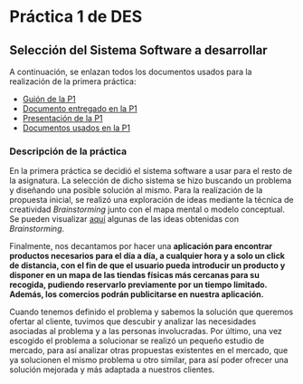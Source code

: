 # Práctica 1 de DES
## Selección del Sistema Software a desarrollar

A continuación, se enlazan todos los documentos usados para la realización de la primera práctica:

- [Guión de la P1](https://github.com/Gecofer/MII_DES_1819/blob/master/Práctica%201/Practica1_guion.pdf)
- [Documento entregado en la P1](https://github.com/Gecofer/MII_DES_1819/blob/master/Práctica%201/Practica1.pdf)
- [Presentación de la P1](https://github.com/Gecofer/MII_DES_1819/blob/master/Práctica%201/Practica1_presentacion.pdf)
- [Documentos usados en la P1](https://github.com/Gecofer/MII_DES_1819/tree/master/Práctica%201/Documentos)

### Descripción de la práctica
En la primera práctica se decidió el sistema software a usar para el resto de la asignatura. La selección de dicho sistema se hizo buscando un problema y diseñando una posible solución al mismo. Para la realización de la propuesta inicial, se realizó una exploración de ideas mediante la técnica de creatividad _Brainstorming_ junto con el mapa mental o modelo conceptual. Se pueden visualizar [aquí](https://github.com/Gecofer/MII_DES_1819/blob/master/Práctica%201/Documentos/Brainstorming-ideas.md) algunas de las ideas obtenidas con _Brainstorming_.

Finalmente, nos decantamos por hacer una **aplicación para encontrar productos necesarios para el día a día, a cualquier hora y a solo un click de distancia, con el fin de que el usuario pueda introducir un producto y disponer en un mapa de las tiendas físicas más cercanas para su recogida, pudiendo reservarlo previamente por un tiempo limitado. Además, los comercios podrán publicitarse en nuestra aplicación.**

Cuando tenemos definido el problema y sabemos la solución que queremos ofertar al cliente, tuvimos que descubir y analizar las necesidades asociadas al problema y a las personas involucradas. Por último, una vez escogido el problema a solucionar se realizó un pequeño estudio de mercado, para así analizar otras propuestas existentes en el mercado, que ya solucionen el mismo problema u otro similar, para así poder ofrecer una solución mejorada y más adaptada a nuestros clientes.
